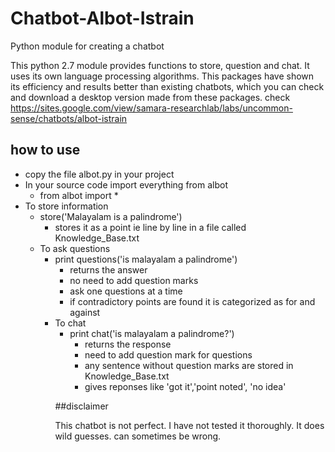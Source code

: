 # Chatbot-Albot-Istrain
Python module for creating a chatbot

This python 2.7 module provides functions to store, question and chat. It uses its own language processing algorithms.
This packages have shown its efficiency and results better than existing chatbots, which you can check and download a desktop version made from these packages. check https://sites.google.com/view/samara-researchlab/labs/uncommon-sense/chatbots/albot-istrain

## how to use
<ul>
  <li>copy the file albot.py in your project</li>
  <li>In your source code import everything from albot
    <ul> <li>from albot import *</li>  </ul>
   </li>
   <li>To store information
       <ul> 
          <li>store('Malayalam is a palindrome')
            <ul> 
              <li>stores it as a point ie line by line in a file called Knowledge_Base.txt</li>  
            </ul>
    </li> 
    <li>To  ask questions
       <ul> 
          <li>print questions('is malayalam a palindrome')
            <ul> 
              <li>returns the answer</li>  
              <li>no need to add question marks</li> 
              <li>ask one questions at a time</li>  
              <li>if contradictory points are found it is categorized as for and against</li>  
            </ul>
    </li> 
    <li>To  chat
       <ul> 
          <li>print chat('is malayalam a palindrome?')
            <ul> 
              <li>returns the response</li>  
              <li>need to add question mark for questions</li> 
              <li>any sentence without question marks are stored in Knowledge_Base.txt</li>  
              <li>gives reponses like 'got it','point noted', 'no idea'</li>  
            </ul>
    </li>  
            
    
  </li>
</ul>

##disclaimer

This chatbot is not perfect. I have not tested it thoroughly. It does wild guesses. can sometimes be wrong.

